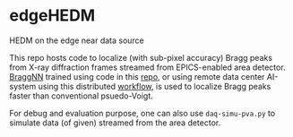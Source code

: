 # edgeHEDM
HEDM on the edge near data source

This repo hosts code to localize (with sub-pixel accuracy) Bragg peaks from X-ray diffraction frames streamed from EPICS-enabled area detector.
[BraggNN](https://arxiv.org/abs/2008.08198) trained using code in this [repo](https://github.com/lzhengchun/BraggNN), or using remote data center AI-system using this distributed [workflow](https://arxiv.org/abs/2105.13967), is used to localize Bragg peaks faster than conventional psuedo-Voigt.

For debug and evaluation purpose, one can also use `daq-simu-pva.py` to simulate data (of given) streamed from the area detector.


